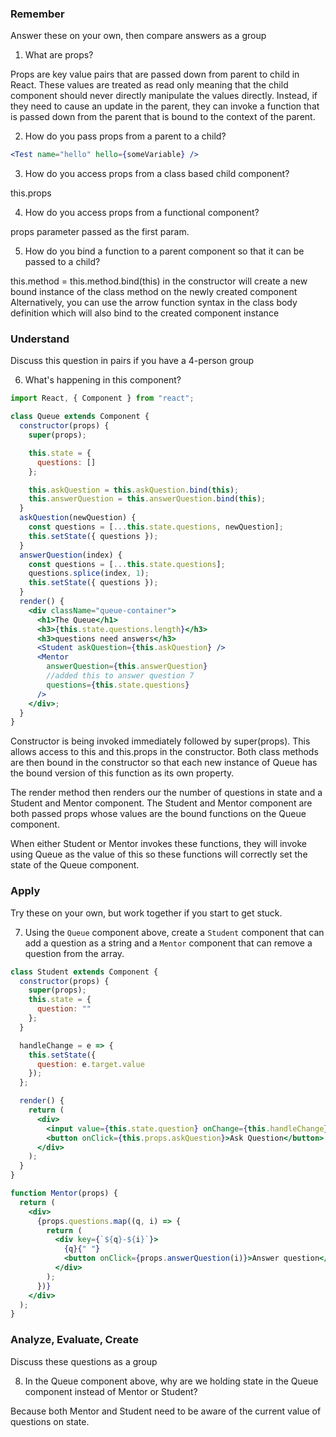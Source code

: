 ### Remember

Answer these on your own, then compare answers as a group

1.  What are props?

Props are key value pairs that are passed down from parent to child in React. These values are treated as read only meaning that the child component should never directly manipulate the values directly. Instead, if they need to cause an update in the parent, they can invoke a function that is passed down from the parent that is bound to the context of the parent.

2.  How do you pass props from a parent to a child?

```jsx
<Test name="hello" hello={someVariable} />
```

3.  How do you access props from a class based child component?

this.props

4.  How do you access props from a functional component?

props parameter passed as the first param.

5.  How do you bind a function to a parent component so that it can be passed to a child?

this.method = this.method.bind(this) in the constructor will create a new bound instance of the class method on the newly created component
Alternatively, you can use the arrow function syntax in the class body definition which will also bind to the created component instance

### Understand

Discuss this question in pairs if you have a 4-person group

6.  What's happening in this component?

```jsx
import React, { Component } from "react";

class Queue extends Component {
  constructor(props) {
    super(props);

    this.state = {
      questions: []
    };

    this.askQuestion = this.askQuestion.bind(this);
    this.answerQuestion = this.answerQuestion.bind(this);
  }
  askQuestion(newQuestion) {
    const questions = [...this.state.questions, newQuestion];
    this.setState({ questions });
  }
  answerQuestion(index) {
    const questions = [...this.state.questions];
    questions.splice(index, 1);
    this.setState({ questions });
  }
  render() {
    <div className="queue-container">
      <h1>The Queue</h1>
      <h3>{this.state.questions.length}</h3>
      <h3>questions need answers</h3>
      <Student askQuestion={this.askQuestion} />
      <Mentor
        answerQuestion={this.answerQuestion}
        //added this to answer question 7
        questions={this.state.questions}
      />
    </div>;
  }
}
```

Constructor is being invoked immediately followed by super(props). This allows access to this and this.props in the constructor. Both class methods are then bound in the constructor so that each new instance of Queue has the bound version of this function as its own property.

The render method then renders our the number of questions in state and a Student and Mentor component. The Student and Mentor component are both passed props whose values are the bound functions on the Queue component.

When either Student or Mentor invokes these functions, they will invoke using Queue as the value of this so these functions will correctly set the state of the Queue component.

### Apply

Try these on your own, but work together if you start to get stuck.

7.  Using the `Queue` component above, create a `Student` component that can add a question as a string and a `Mentor` component that can remove a question from the array.

```jsx
class Student extends Component {
  constructor(props) {
    super(props);
    this.state = {
      question: ""
    };
  }

  handleChange = e => {
    this.setState({
      question: e.target.value
    });
  };

  render() {
    return (
      <div>
        <input value={this.state.question} onChange={this.handleChange} />
        <button onClick={this.props.askQuestion}>Ask Question</button>
      </div>
    );
  }
}
```

```jsx
function Mentor(props) {
  return (
    <div>
      {props.questions.map((q, i) => {
        return (
          <div key={`${q}-${i}`}>
            {q}{" "}
            <button onClick={props.answerQuestion(i)}>Answer question</button>
          </div>
        );
      })}
    </div>
  );
}
```

### Analyze, Evaluate, Create

Discuss these questions as a group

8.  In the Queue component above, why are we holding state in the Queue component instead of Mentor or Student?

Because both Mentor and Student need to be aware of the current value of questions on state.
